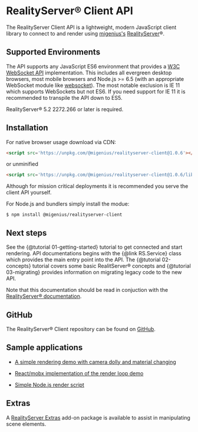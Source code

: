 # RealityServer&reg; Client API
The RealityServer Client API is a lightweight, modern JavaScript client library to connect to and render using [migenius's](https://migenius.com "migenius") [RealityServer](https://www.migenius.com/products/realityserver "RealityServer")®.

## Supported Environments
The API supports any JavaScript ES6 environment that provides a [W3C WebSocket API](https://www.w3.org/TR/websockets/ "W3C WebSocket API") implementation. This includes all evergreen desktop browsers, most mobile browsers and Node.js >= 6.5 (with an appropriate WebSocket module like [websocket](https://www.npmjs.com/package/websocket "websocket")). The most notable exclusion is IE 11 which supports WebSockets but not ES6. If you need support for IE 11 it is recommended to transpile the API down to ES5.

RealityServer&reg; 5.2 2272.266 or later is required.

## Installation
For native browser usage download via CDN:
```html
<script src='https://unpkg.com/@migenius/realityserver-client@1.0.6'></script>
```
or unminified
```html
<script src='https://unpkg.com/@migenius/realityserver-client@1.0.6/lib/umd/realityserver.js'></script> 
```
Although for mission critical deployments it is recommended you serve the client API yourself. 

For Node.js and bundlers simply install the modue:
```shell
$ npm install @migenius/realityserver-client
```
## Next steps

See the {@tutorial 01-getting-started} tutorial to get connected and start rendering. API documentations begins with the {@link RS.Service} class which provides the main entry point into the API. The {@tutorial 02-concepts} tutorial covers some basic RealitServer&reg; concepts and {@tutorial 03-migrating} provides information on migrating legacy code to the new API.

Note that this documentation should be read in conjuction with the [RealityServer&reg; documentation](https://rsdoc.migenius.com "RealityServer&reg; documentation").

## GitHub
The RealityServer&reg; Client repository can be found on [GitHub](https://github.com/migenius/realityserver-client "RealityServer Client").

## Sample applications

- [A simple rendering demo with camera dolly and material changing](http://github.com/migenius/realityserver-client-tutorial "Simple demo")

- [React/mobx implementation of the render loop demo](http://github.com/migenius/render-loop-react-mobx "React/MobX demo")

- [Simple Node.js render script](https://github.com/migenius/realityserver-client-node-tutorial "Node render script")

## Extras
A [RealityServer Extras](https://github.com/migenius/realityserver-extras "RealityServer Extras") add-on package is available to assist in manipulating scene elements.
